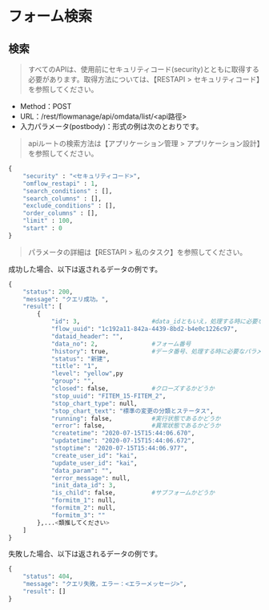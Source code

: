 
# フォーム検索

## 検索

> すべてのAPIは、使用前にセキュリティコード(security)とともに取得する必要があります。取得方法については、【RESTAPI > セキュリティコード】を参照してください。

* Method：POST
* URL：/rest/flowmanage/api/omdata/list/\<api路徑>
* 入力パラメータ(postbody)：形式の例は次のとおりです。

> apiルートの検索方法は【アプリケーション管理 > アプリケーション設計】を参照してください。

```python
{
	"security" : "<セキュリティコード>",
	"omflow_restapi" : 1,
	"search_conditions" : [],
	"search_columns" : [],
	"exclude_conditions" : [],
	"order_columns" : [],
	"limit" : 100,
	"start" : 0
}
```

> パラメータの詳細は【RESTAPI > 私のタスク】を参照してください。

成功した場合、以下は返されるデータの例です。

```python
{
    "status": 200,
    "message": "クエリ成功。",
    "result": [
        {
            "id": 3,                    #data_idともいえ，処理する時に必要なパラメータ
            "flow_uuid": "1c192a11-842a-4439-8bd2-b4e0c1226c97",
            "dataid_header": "",
            "data_no": 2,               #フォーム番号
            "history": true,            #データ番号、処理する時に必要なパラメータ
            "status": "新建",
            "title": "1",
            "level": "yellow",py
            "group": "",
            "closed": false,            #クローズするかどうか
            "stop_uuid": "FITEM_15-FITEM_2",
            "stop_chart_type": null,
            "stop_chart_text": "標準の変更の分類とステータス",
            "running": false,           #実行状態であるかどうか
            "error": false,             #異常狀態であるかどうか
            "createtime": "2020-07-15T15:44:06.670",
            "updatetime": "2020-07-15T15:44:06.672",
            "stoptime": "2020-07-15T15:44:06.977",
            "create_user_id": "kai",
            "update_user_id": "kai",
            "data_param": "",
            "error_message": null,
            "init_data_id": 3,
            "is_child": false,          #サブフォームかどうか
            "formitm_1": null,
            "formitm_2": null,
            "formitm_3": ""
        },...<類推してください>
    ]
}
```

失敗した場合、以下は返されるデータの例です。

```python
{
    "status": 404,
    "message": "クエリ失敗，エラー：<エラーメッセージ>",
    "result": []
}
```
